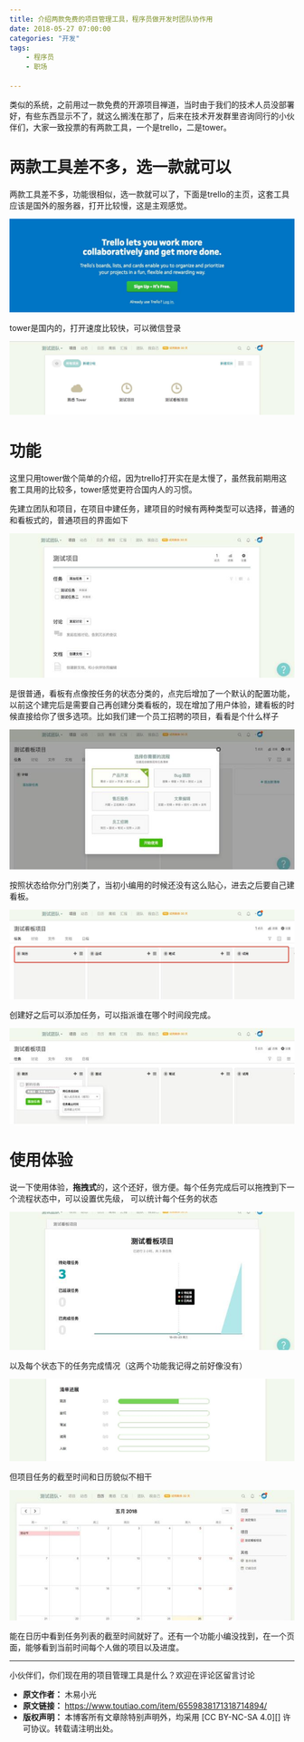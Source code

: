 ```yaml
---
title: 介绍两款免费的项目管理工具，程序员做开发时团队协作用
date: 2018-05-27 07:00:00
categories: "开发"
tags:
	- 程序员
	- 职场

---
```


类似的系统，之前用过一款免费的开源项目禅道，当时由于我们的技术人员没部署好，有些东西显示不了，就这么搁浅在那了，后来在技术开发群里咨询同行的小伙伴们，大家一致投票的有两款工具，一个是trello，二是tower。

# 两款工具差不多，选一款就可以 #

两款工具差不多，功能很相似，选一款就可以了，下面是trello的主页，这套工具应该是国外的服务器，打开比较慢，这是主观感觉。

![介绍两款免费的项目管理工具，程序员做开发时团队协作用][FE7B-6F2Y-RNEE.jpg]

tower是国内的，打开速度比较快，可以微信登录

![介绍两款免费的项目管理工具，程序员做开发时团队协作用][VU7J-FVEA-EBJI.jpg]

# 功能 #

这里只用tower做个简单的介绍，因为trello打开实在是太慢了，虽然我前期用这套工具用的比较多，tower感觉更符合国内人的习惯。

先建立团队和项目，在项目中建任务，建项目的时候有两种类型可以选择，普通的和看板式的，普通项目的界面如下

![介绍两款免费的项目管理工具，程序员做开发时团队协作用][UJAJ-IV7R-IZAN.jpg]

是很普通，看板有点像按任务的状态分类的，点完后增加了一个默认的配置功能，以前这个建完后是需要自己再创建分类看板的，现在增加了用户体验，建看板的时候直接给你了很多选项。比如我们建一个员工招聘的项目，看看是个什么样子

![介绍两款免费的项目管理工具，程序员做开发时团队协作用][3EFA-QEVY-V67B.jpg]

按照状态给你分门别类了，当初小编用的时候还没有这么贴心，进去之后要自己建看板。

![介绍两款免费的项目管理工具，程序员做开发时团队协作用][EAV3-2AFR-IBFM.jpg]

创建好之后可以添加任务，可以指派谁在哪个时间段完成。

![介绍两款免费的项目管理工具，程序员做开发时团队协作用][EZAJ-7ZRF-VQY2.jpg]

# 使用体验 #

说一下使用体验，**拖拽式**的，这个还好，很方便。每个任务完成后可以拖拽到下一个流程状态中，可以设置优先级， 可以统计每个任务的状态

![介绍两款免费的项目管理工具，程序员做开发时团队协作用][QEE3-IJME-IE6Z.jpg]

以及每个状态下的任务完成情况（这两个功能我记得之前好像没有）

![介绍两款免费的项目管理工具，程序员做开发时团队协作用][E6N7-JQFJ-QBRN.jpg]

但项目任务的截至时间和日历貌似不相干

![介绍两款免费的项目管理工具，程序员做开发时团队协作用][EUNQ-JAJ3-UUIN.jpg]

能在日历中看到任务列表的截至时间就好了。还有一个功能小编没找到，在一个页面，能够看到当前时间每个人做的项目以及进度。

--------------------

小伙伴们，你们现在用的项目管理工具是什么？欢迎在评论区留言讨论


[FE7B-6F2Y-RNEE.jpg]: static/resources/crawler/FE7B-6F2Y-RNEE.jpg
[VU7J-FVEA-EBJI.jpg]: static/resources/crawler/VU7J-FVEA-EBJI.jpg
[UJAJ-IV7R-IZAN.jpg]: static/resources/crawler/UJAJ-IV7R-IZAN.jpg
[3EFA-QEVY-V67B.jpg]: static/resources/crawler/3EFA-QEVY-V67B.jpg
[EAV3-2AFR-IBFM.jpg]: static/resources/crawler/EAV3-2AFR-IBFM.jpg
[EZAJ-7ZRF-VQY2.jpg]: static/resources/crawler/EZAJ-7ZRF-VQY2.jpg
[QEE3-IJME-IE6Z.jpg]: static/resources/crawler/QEE3-IJME-IE6Z.jpg
[E6N7-JQFJ-QBRN.jpg]: static/resources/crawler/E6N7-JQFJ-QBRN.jpg
[EUNQ-JAJ3-UUIN.jpg]: static/resources/crawler/EUNQ-JAJ3-UUIN.jpg
 *  **原文作者：** 木易小光
 *  **原文链接：** https://www.toutiao.com/item/6559838171318714894/
 *  **版权声明：** 本博客所有文章除特别声明外，均采用 [CC BY-NC-SA 4.0][] 许可协议。转载请注明出处。
